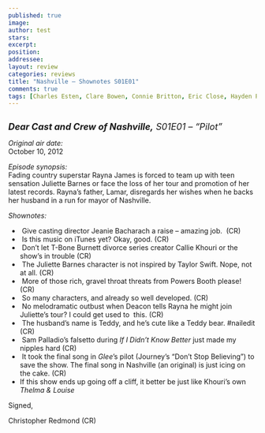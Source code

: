 ```yaml
---
published: true
image:
author: test 
stars: 
excerpt: 
position: 
addressee: 
layout: review
categories: reviews
title: "Nashville — Shownotes S01E01"
comments: true
tags: [Charles Esten, Clare Bowen, Connie Britton, Eric Close, Hayden Panettiere, Jonathan Jackson, Nashville, Robert Wisdom, Sam Palladio, Shownotes, T Bone Burnett, TV, Uncategorized]
---
```

<div><p><span class="full-image-block ssNonEditable"><span><a href="/letters/2012/10/11/nashville-shownotes-s01e01.html"><img src="http://static.squarespace.com/static/5005f6bcc4aa41161b33e89e/5329cf1fe4b07c068ebf74de/5329cf1fe4b07c068ebf76c6/1349963265907/Nashville1.jpg" alt="" /></a></span></span></p>
<p><span style="font-size:130%;"><strong><em>Dear Cast and Crew of Nashville,</em></strong><em> S01E01 &ndash; &ldquo;Pilot&rdquo;</em></span></p>
<p><em>Original air date:</em><br />October 10, 2012</p>
<p><em>Episode synopsis:</em><br />Fading country superstar Rayna James is forced to team up with teen sensation Juliette Barnes or face the loss of her tour and promotion of her latest records. Rayna&#8217;s father, Lamar, disregards her wishes when he backs her husband in a run for mayor of Nashville.</p>
<p><em>Shownotes:</em></p>
<ul>
<li>&nbsp;Give casting director Jeanie Bacharach a raise &ndash; amazing job. &nbsp;(CR)</li>
<li>&nbsp;Is this music on iTunes yet? Okay, good. (CR)</li>
<li>&nbsp;Don&rsquo;t let T-Bone Burnett divorce series creator Callie Khouri or the show&rsquo;s in trouble (CR)</li>
<li>&nbsp;The Juliette Barnes character is not inspired by Taylor Swift. Nope, not at all. (CR)</li>
<li>&nbsp;More of those rich, gravel throat threats from Powers Booth please! (CR)</li>
<li>&nbsp;So many characters, and already so well developed. (CR)</li>
<li>&nbsp;No melodramatic outbust when Deacon tells Rayna he might join Juliette&rsquo;s tour? I could get used to&nbsp; this. (CR)</li>
<li>&nbsp;The husband&rsquo;s name is Teddy, and he&rsquo;s cute like a Teddy bear. #nailedit (CR)</li>
<li>&nbsp;Sam Palladio&rsquo;s falsetto during <em>If I Didn&rsquo;t Know Better</em> just made my nipples hard (CR)</li>
<li>&nbsp;It took the final song in <em>Glee</em>&rsquo;s pilot (Journey&rsquo;s &ldquo;Don&rsquo;t Stop Believing&rdquo;) to save the show. The final song in Nashville (an original) is just icing on the cake. (CR)</li>
<li>If this show ends up going off a cliff, it better be just like Khouri&rsquo;s own <em>Thelma &amp; Louise</em></li>
</ul>
<p>Signed,</p>
<p>Christopher Redmond (CR)</p></div>
